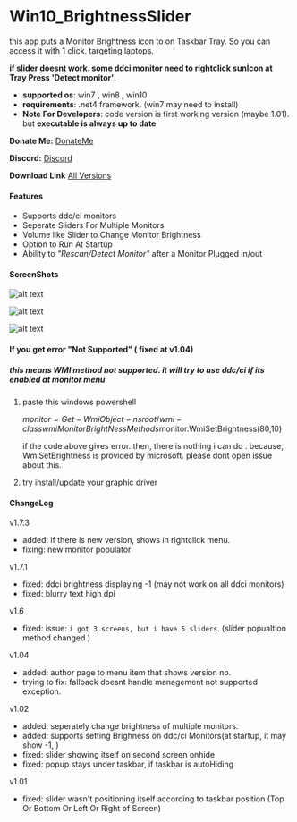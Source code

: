 # Win10_BrightnessSlider
this app puts a Monitor Brightness icon to on Taskbar Tray. So you can access it with 1 click.
targeting laptops. 

**if slider doesnt work. some ddci monitor need to rightclick sunİcon at Tray Press 'Detect monitor'**.

* **supported os**:  win7 , win8 , win10 
* **requirements**: .net4 framework.  (win7 may need to install)  
* **Note For Developers**: code version is  first working version (maybe 1.01). but **executable is always up to date**

**Donate Me:** [DonateMe](https://github.com/blackholeearth/Win10_BrightnessSlider/blob/master/DonateMe.md)  

**Discord:** [Discord](https://discordapp.com/channels/484323520671907840) 

**Download Link**   [All Versions](https://github.com/blackholeearth/Win10_BrightnessSlider/releases)


#### Features

* Supports ddc/ci monitors
* Seperate Sliders For Multiple Monitors
* Volume like Slider to Change Monitor Brightness
* Option to Run At Startup
* Ability to *"Rescan/Detect Monitor"* after a Monitor Plugged in/out

#### ScreenShots

![alt text](https://github.com/blackholeearth/Win10_BrightnessSlider/blob/master/ss1.jpg?raw=true)

![alt text](https://github.com/blackholeearth/Win10_BrightnessSlider/blob/master/ss2.jpg?raw=true)

![alt text](https://github.com/blackholeearth/Win10_BrightnessSlider/blob/master/ss3.jpg?raw=true)


 
#### If you get error "Not Supported"  ( fixed at v1.04)
#####  this means WMI method not supported.  it will try to use  ddc/ci  if its enabled at monitor menu 

1) paste this  windows powershell 
   
   $monitor = Get-WmiObject -ns root/wmi -class wmiMonitorBrightNessMethods$monitor.WmiSetBrightness(80,10) 
  
   if the code above gives error. then, there is nothing i can do . 
   because, WmiSetBrightness is provided by microsoft.  please dont open issue about this.
    
2) try install/update your graphic driver  

 
#### ChangeLog

v1.7.3
 * added:  if there is new version, shows in rightclick menu.
 * fixing: new monitor populator
 
v1.7.1
* fixed: ddci brightness displaying -1 (may not work on all ddci monitors)
* fixed: blurry text high dpi  

v1.6
* fixed: issue: ``i got 3 screens, but i have 5 sliders``. (slider popualtion method changed )
 
v1.04 
* added: author page to  menu item  that shows version no.
* trying to fix: fallback doesnt handle management not supported exception.

v1.02

* added: seperately change brightness of multiple monitors.
* added: supports setting Brighness on ddc/ci Monitors(at startup, it may show -1,  )
* fixed: slider showing itself on second screen onhide 
* fixed: popup stays under taskbar, if taskbar is autoHiding  

v1.01

* fixed: slider wasn't positioning itself according to taskbar position (Top Or Bottom Or Left Or Right of Screen)

